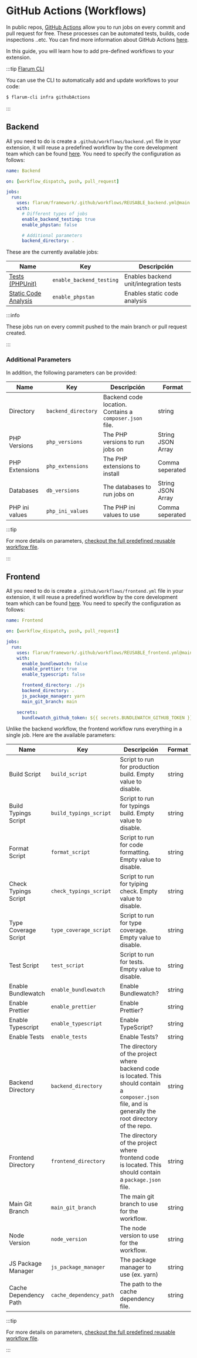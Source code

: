 # GitHub Actions (Workflows)

In public repos, [GitHub Actions](https://github.com/features/actions) allow you to run jobs on every commit and pull request for free. These processes can be automated tests, builds, code inspections ..etc. You can find more information about GitHub Actions [here](https://docs.github.com/en/actions).

In this guide, you will learn how to add pre-defined workflows to your extension.

:::tip [Flarum CLI](https://github.com/flarum/cli)

You can use the CLI to automatically add and update workflows to your code:
```bash
$ flarum-cli infra githubActions
```

:::

## Backend


All you need to do is create a `.github/workflows/backend.yml` file in your extension, it will reuse a predefined workflow by the core development team which can be found [here](https://github.com/flarum/framework/blob/main/.github/workflows/REUSABLE_backend.yml). You need to specify the configuration as follows:

```yaml
name: Backend

on: [workflow_dispatch, push, pull_request]

jobs:
  run:
    uses: flarum/framework/.github/workflows/REUSABLE_backend.yml@main
    with:
      # Different types of jobs
      enable_backend_testing: true
      enable_phpstan: false

      # Additional parameters
      backend_directory: .
```

These are the currently available jobs:

| Name                                            | Key                      | Descripción                            |
| ----------------------------------------------- | ------------------------ | -------------------------------------- |
| [Tests (PHPUnit)](testing.md)                   | `enable_backend_testing` | Enables backend unit/integration tests |
| [Static Code Analysis](static-code-analysis.md) | `enable_phpstan`         | Enables static code analysis           |

:::info

These jobs run on every commit pushed to the main branch or pull request created.

:::

### Additional Parameters

In addition, the following parameters can be provided:

| Name           | Key                 | Descripción                                             | Format            |
| -------------- | ------------------- | ------------------------------------------------------- | ----------------- |
| Directory      | `backend_directory` | Backend code location. Contains a `composer.json` file. | string            |
| PHP Versions   | `php_versions`      | The PHP versions to run jobs on                         | String JSON Array |
| PHP Extensions | `php_extensions`    | The PHP extensions to install                           | Comma seperated   |
| Databases      | `db_versions`       | The databases to run jobs on                            | String JSON Array |
| PHP ini values | `php_ini_values`    | The PHP ini values to use                               | Comma seperated   |

:::tip

For more details on parameters, [checkout the full predefined reusable workflow file](https://github.com/flarum/framework/blob/main/.github/workflows/REUSABLE_backend.yml).

:::

## Frontend

All you need to do is create a `.github/workflows/frontend.yml` file in your extension, it will reuse a predefined workflow by the core development team which can be found [here](https://github.com/flarum/framework/blob/main/.github/workflows/REUSABLE_frontend.yml). You need to specify the configuration as follows:

```yaml
name: Frontend

on: [workflow_dispatch, push, pull_request]

jobs:
  run:
    uses: flarum/framework/.github/workflows/REUSABLE_frontend.yml@main
    with:
      enable_bundlewatch: false
      enable_prettier: true
      enable_typescript: false

      frontend_directory: ./js
      backend_directory: .
      js_package_manager: yarn
      main_git_branch: main

    secrets:
      bundlewatch_github_token: ${{ secrets.BUNDLEWATCH_GITHUB_TOKEN }}
```

Unlike the backend workflow, the frontend workflow runs everything in a single job. Here are the available parameters:

| Name                  | Key                     | Descripción                                                                                                                                              | Format |
| --------------------- | ----------------------- | -------------------------------------------------------------------------------------------------------------------------------------------------------- | ------ |
| Build Script          | `build_script`          | Script to run for production build. Empty value to disable.                                                                                              | string |
| Build Typings Script  | `build_typings_script`  | Script to run for typings build. Empty value to disable.                                                                                                 | string |
| Format Script         | `format_script`         | Script to run for code formatting. Empty value to disable.                                                                                               | string |
| Check Typings Script  | `check_typings_script`  | Script to run for tyiping check. Empty value to disable.                                                                                                 | string |
| Type Coverage Script  | `type_coverage_script`  | Script to run for type coverage. Empty value to disable.                                                                                                 | string |
| Test Script           | `test_script`           | Script to run for tests. Empty value to disable.                                                                                                         | string |
| Enable Bundlewatch    | `enable_bundlewatch`    | Enable Bundlewatch?                                                                                                                                      | string |
| Enable Prettier       | `enable_prettier`       | Enable Prettier?                                                                                                                                         | string |
| Enable Typescript     | `enable_typescript`     | Enable TypeScript?                                                                                                                                       | string |
| Enable Tests          | `enable_tests`          | Enable Tests?                                                                                                                                            | string |
| Backend Directory     | `backend_directory`     | The directory of the project where backend code is located. This should contain a `composer.json` file, and is generally the root directory of the repo. | string |
| Frontend Directory    | `frontend_directory`    | The directory of the project where frontend code is located. This should contain a `package.json` file.                                                  | string |
| Main Git Branch       | `main_git_branch`       | The main git branch to use for the workflow.                                                                                                             | string |
| Node Version          | `node_version`          | The node version to use for the workflow.                                                                                                                | string |
| JS Package Manager    | `js_package_manager`    | The package manager to use (ex. yarn)                                                                                                                    | string |
| Cache Dependency Path | `cache_dependency_path` | The path to the cache dependency file.                                                                                                                   | string |
 :::tip

For more details on parameters, [checkout the full predefined reusable workflow file](https://github.com/flarum/framework/blob/main/.github/workflows/REUSABLE_frontend.yml).

:::
